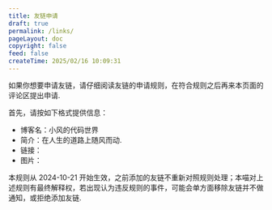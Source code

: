 ```yaml
---
title: 友链申请
draft: true
permalink: /links/
pageLayout: doc
copyright: false
feed: false
createTime: 2025/02/16 10:09:31
---
```

如果你想要申请友链，请仔细阅读友链的申请规则，在符合规则之后再来本页面的评论区提出申请.

首先，请按如下格式提供信息：
  * 博客名：小风的代码世界
  * 简介：在人生的道路上随风而动.
  * 链接：
  * 图片：



本规则从 2024-10-21 开始生效，之前添加的友链不重新对照规则处理；本喵对上述规则有最终解释权，若出现认为违反规则的事件，可能会单方面移除友链并不做通知，或拒绝添加友链.